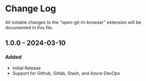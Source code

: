 # Change Log

All notable changes to the "open-git-in-browser" extension will be documented in this file.

## 1.0.0 - 2024-03-10

### Added

- Initial Release
- Support for Github, Gitlab, Stash, and Azure DevOps